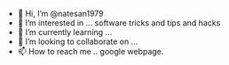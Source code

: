 - 👋 Hi, I’m @natesan1979
- 👀 I’m interested in ... software tricks and tips and hacks
- 🌱 I’m currently learning ...
- 💞️ I’m looking to collaborate on ...
- 📫 How to reach me .. google webpage.

<!---
natesan1979/natesan1979 is a ✨ special ✨ repository because its `README.md` (this file) appears on your GitHub profile.
You can click the Preview link to take a look at your changes.
--->
